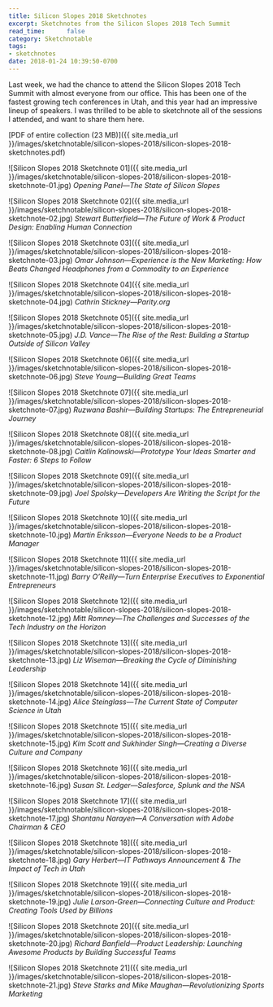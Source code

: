 ```yaml
---
title: Silicon Slopes 2018 Sketchnotes
excerpt: Sketchnotes from the Silicon Slopes 2018 Tech Summit
read_time:      false
category: Sketchnotable
tags:
- sketchnotes
date: 2018-01-24 10:39:50-0700
---
```


Last week, we had the chance to attend the Silicon Slopes 2018 Tech Summit with almost everyone from our office. This has been one of the fastest growing tech conferences in Utah, and this year had an impressive lineup of speakers. I was thrilled to be able to sketchnote all of the sessions I attended, and want to share them here.

[PDF of entire collection (23 MB)]({{ site.media_url }}/images/sketchnotable/silicon-slopes-2018/silicon-slopes-2018-sketchnotes.pdf)

![Silicon Slopes 2018 Sketchnote 01]({{ site.media_url }}/images/sketchnotable/silicon-slopes-2018/silicon-slopes-2018-sketchnote-01.jpg)
_Opening Panel—The State of Silicon Slopes_

![Silicon Slopes 2018 Sketchnote 02]({{ site.media_url }}/images/sketchnotable/silicon-slopes-2018/silicon-slopes-2018-sketchnote-02.jpg)
_Stewart Butterfield—The Future of Work & Product Design: Enabling Human Connection_

![Silicon Slopes 2018 Sketchnote 03]({{ site.media_url }}/images/sketchnotable/silicon-slopes-2018/silicon-slopes-2018-sketchnote-03.jpg)
_Omar Johnson—Experience is the New Marketing: How Beats Changed Headphones from a Commodity to an Experience_

![Silicon Slopes 2018 Sketchnote 04]({{ site.media_url }}/images/sketchnotable/silicon-slopes-2018/silicon-slopes-2018-sketchnote-04.jpg)
_Cathrin Stickney—Parity.org_

![Silicon Slopes 2018 Sketchnote 05]({{ site.media_url }}/images/sketchnotable/silicon-slopes-2018/silicon-slopes-2018-sketchnote-05.jpg)
_J.D. Vance—The Rise of the Rest: Building a Startup Outside of Silicon Valley_

![Silicon Slopes 2018 Sketchnote 06]({{ site.media_url }}/images/sketchnotable/silicon-slopes-2018/silicon-slopes-2018-sketchnote-06.jpg)
_Steve Young—Building Great Teams_

![Silicon Slopes 2018 Sketchnote 07]({{ site.media_url }}/images/sketchnotable/silicon-slopes-2018/silicon-slopes-2018-sketchnote-07.jpg)
_Ruzwana Bashir—Building Startups: The Entrepreneurial Journey_

![Silicon Slopes 2018 Sketchnote 08]({{ site.media_url }}/images/sketchnotable/silicon-slopes-2018/silicon-slopes-2018-sketchnote-08.jpg)
_Caitlin Kalinowski—Prototype Your Ideas Smarter and Faster: 6 Steps to Follow_

![Silicon Slopes 2018 Sketchnote 09]({{ site.media_url }}/images/sketchnotable/silicon-slopes-2018/silicon-slopes-2018-sketchnote-09.jpg)
_Joel Spolsky—Developers Are Writing the Script for the Future_

![Silicon Slopes 2018 Sketchnote 10]({{ site.media_url }}/images/sketchnotable/silicon-slopes-2018/silicon-slopes-2018-sketchnote-10.jpg)
_Martin Eriksson—Everyone Needs to be a Product Manager_

![Silicon Slopes 2018 Sketchnote 11]({{ site.media_url }}/images/sketchnotable/silicon-slopes-2018/silicon-slopes-2018-sketchnote-11.jpg)
_Barry O’Reilly—Turn Enterprise Executives to Exponential Entrepreneurs_

![Silicon Slopes 2018 Sketchnote 12]({{ site.media_url }}/images/sketchnotable/silicon-slopes-2018/silicon-slopes-2018-sketchnote-12.jpg)
_Mitt Romney—The Challenges and Successes of the Tech Industry on the Horizon_

![Silicon Slopes 2018 Sketchnote 13]({{ site.media_url }}/images/sketchnotable/silicon-slopes-2018/silicon-slopes-2018-sketchnote-13.jpg)
_Liz Wiseman—Breaking the Cycle of Diminishing Leadership_

![Silicon Slopes 2018 Sketchnote 14]({{ site.media_url }}/images/sketchnotable/silicon-slopes-2018/silicon-slopes-2018-sketchnote-14.jpg)
_Alice Steinglass—The Current State of Computer Science in Utah_

![Silicon Slopes 2018 Sketchnote 15]({{ site.media_url }}/images/sketchnotable/silicon-slopes-2018/silicon-slopes-2018-sketchnote-15.jpg)
_Kim Scott and Sukhinder Singh—Creating a Diverse Culture and Company_

![Silicon Slopes 2018 Sketchnote 16]({{ site.media_url }}/images/sketchnotable/silicon-slopes-2018/silicon-slopes-2018-sketchnote-16.jpg)
_Susan St. Ledger—Salesforce, Splunk and the NSA_

![Silicon Slopes 2018 Sketchnote 17]({{ site.media_url }}/images/sketchnotable/silicon-slopes-2018/silicon-slopes-2018-sketchnote-17.jpg)
_Shantanu Narayen—A Conversation with Adobe Chairman & CEO_

![Silicon Slopes 2018 Sketchnote 18]({{ site.media_url }}/images/sketchnotable/silicon-slopes-2018/silicon-slopes-2018-sketchnote-18.jpg)
_Gary Herbert—IT Pathways Announcement & The Impact of Tech in Utah_

![Silicon Slopes 2018 Sketchnote 19]({{ site.media_url }}/images/sketchnotable/silicon-slopes-2018/silicon-slopes-2018-sketchnote-19.jpg)
_Julie Larson-Green—Connecting Culture and Product: Creating Tools Used by Billions_

![Silicon Slopes 2018 Sketchnote 20]({{ site.media_url }}/images/sketchnotable/silicon-slopes-2018/silicon-slopes-2018-sketchnote-20.jpg)
_Richard Banfield—Product Leadership: Launching Awesome Products by Building Successful Teams_

![Silicon Slopes 2018 Sketchnote 21]({{ site.media_url }}/images/sketchnotable/silicon-slopes-2018/silicon-slopes-2018-sketchnote-21.jpg)
_Steve Starks and Mike Maughan—Revolutionizing Sports Marketing_
